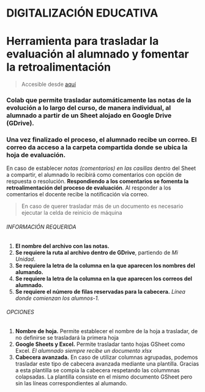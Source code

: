 DIGITALIZACIÓN EDUCATIVA
==================
# Herramienta para trasladar la evaluación al alumnado y fomentar la retroalimentación

  > Accesible desde [aquí](https://colab.research.google.com/github/anderfrago/TrasladarNotasAlumnos/blob/main/2021_CompartirCompetenciasClave.ipynb)

 ### Colab que permite trasladar automáticamente las notas de la evolución a lo largo del curso, de manera individual, al alumnado a partir de un Sheet alojado en Google Drive (GDrive).
 ### Una vez finalizado el proceso, el alumnado recibe un correo. El correo da acceso a la carpeta compartida donde se ubica la hoja de evaluación.
 En caso de establecer *notas (comentarios) en las casillas* dentro del Sheet a compartir, el alumnado lo recibirá como comentarios con opción de respuesta o resolución. **Respondiendo a los comentarios se fomenta la retroalimentación del proceso de evaluación**. Al responder a los comentarios el docente recibe la notificación vía correo.
  
  > En caso de querer trasladar más de un documento es necesario ejecutar la celda de reinicio de máquina

 ###### INFORMACIÓN REQUERIDA
 
1. **El nombre del archivo con las notas.** 
2. **Se requiere la ruta al archivo dentro de GDrive**, partiendo de *Mi Unidad*. 
3. **Se requiere la letra de la columna en la que aparecen los nombres del alumando.**
4. **Se requiere la letra de la columna en la que aparecen los correos del alumnado.**
5. **Se requiere el número de filas reservadas para la cabecera.** *Línea donde comienzan los alumnos-1.*
 
 ###### OPCIONES
 

 1. **Nombre de hoja.** Permite establecer el nombre de la hoja a trasladar, de no definirse se trasladará la primera hoja 
 2. **Google Sheets y Excel.** Permite trasladar tanto hojas GSheet como Excel. *El alumnado siempre recibe un documento xlsx*
 3. **Cabecera avanzada.** En caso de utilizar columnas agrupadas, podemos trasladar este tipo de cabecera avanzada mediante una plantilla. Gracias a esta plantilla se compia la cabecera respetando las colummnas colapsadas. La plantilla consiste en el mismo documento GSheet pero sin las líneas correspondientes al alumando.

 
 

